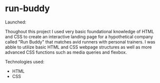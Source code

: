 # run-buddy

Launched: 

Thoughout this project I used very basic foundational knowledge of HTML and CSS to create an interactive landing page for a hypothetical company called "Run Buddy" that matches avid runners with personal trainers. I was abble to utilize basic HTML and CSS webpage structures as well as more advanced CSS functions such as media queries and flexbox.

Technologies used: 
- HTML
- CSS
